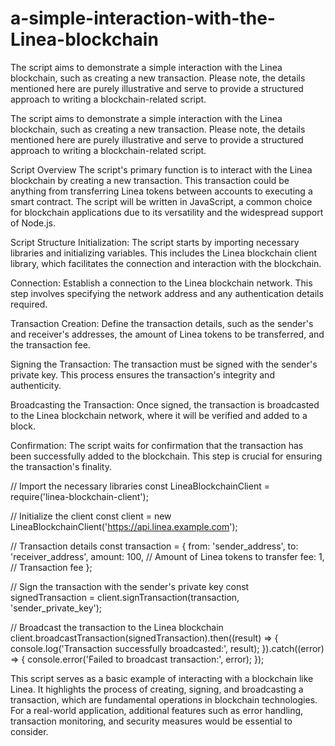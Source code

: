 # a-simple-interaction-with-the-Linea-blockchain
The script aims to demonstrate a simple interaction with the Linea blockchain, such as creating a new transaction. Please note, the details mentioned here are purely illustrative and serve to provide a structured approach to writing a blockchain-related script.

The script aims to demonstrate a simple interaction with the Linea blockchain, such as creating a new transaction. Please note, the details mentioned here are purely illustrative and serve to provide a structured approach to writing a blockchain-related script.

Script Overview
The script's primary function is to interact with the Linea blockchain by creating a new transaction. This transaction could be anything from transferring Linea tokens between accounts to executing a smart contract. The script will be written in JavaScript, a common choice for blockchain applications due to its versatility and the widespread support of Node.js.

Script Structure
Initialization: The script starts by importing necessary libraries and initializing variables. This includes the Linea blockchain client library, which facilitates the connection and interaction with the blockchain.

Connection: Establish a connection to the Linea blockchain network. This step involves specifying the network address and any authentication details required.

Transaction Creation: Define the transaction details, such as the sender's and receiver's addresses, the amount of Linea tokens to be transferred, and the transaction fee.

Signing the Transaction: The transaction must be signed with the sender's private key. This process ensures the transaction's integrity and authenticity.

Broadcasting the Transaction: Once signed, the transaction is broadcasted to the Linea blockchain network, where it will be verified and added to a block.

Confirmation: The script waits for confirmation that the transaction has been successfully added to the blockchain. This step is crucial for ensuring the transaction's finality.

// Import the necessary libraries
const LineaBlockchainClient = require('linea-blockchain-client');

// Initialize the client
const client = new LineaBlockchainClient('https://api.linea.example.com');

// Transaction details
const transaction = {
  from: 'sender_address',
  to: 'receiver_address',
  amount: 100, // Amount of Linea tokens to transfer
  fee: 1, // Transaction fee
};

// Sign the transaction with the sender's private key
const signedTransaction = client.signTransaction(transaction, 'sender_private_key');

// Broadcast the transaction to the Linea blockchain
client.broadcastTransaction(signedTransaction).then((result) => {
  console.log('Transaction successfully broadcasted:', result);
}).catch((error) => {
  console.error('Failed to broadcast transaction:', error);
});

This script serves as a basic example of interacting with a blockchain like Linea. It highlights the process of creating, signing, and broadcasting a transaction, which are fundamental operations in blockchain technologies. For a real-world application, additional features such as error handling, transaction monitoring, and security measures would be essential to consider.






